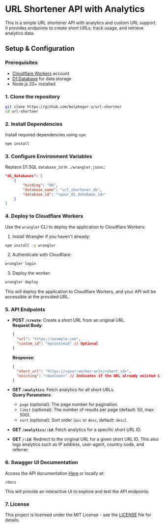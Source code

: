 # URL Shortener API with Analytics

This is a simple URL shortener API with analytics and custom URL support. It provides endpoints to create short URLs, track usage, and retrieve analytics data.

## Setup & Configuration

### Prerequisites

- [Cloudflare Workers](https://workers.cloudflare.com/) account
- [D1 Database](https://developers.cloudflare.com/d1) for data storage
- Node.js 20+ installed

### 1. Clone the repository

```bash
git clone https://github.com/belphegor-s/url-shortner
cd url-shortner
```

### 2. Install Dependencies

Install required dependencies using `npm`:

```bash
npm install
```

### 3. Configure Environment Variables

Replace D1 SQL `database_id` in `./wrangler.jsonc`:

```json
"d1_databases": [
    {
        "binding": "DB",
        "database_name": "url_shortener_db",
        "database_id": "<your_d1_database_id>"
    }
]
```

### 4. Deploy to Cloudflare Workers

Use the `wrangler` CLI to deploy the application to Cloudflare Workers:

1. Install Wrangler if you haven't already:

```bash
npm install -g wrangler
```

2. Authenticate with Cloudflare:

```bash
wrangler login
```

3. Deploy the worker:

```bash
wrangler deploy
```

This will deploy the application to Cloudflare Workers, and your API will be accessible at the provided URL.

### 5. API Endpoints

- **POST `/create`**: Create a short URL from an original URL.  
  **Request Body**:

  ```json
  {
  	"url": "https://example.com",
  	"custom_id": "mycustomid" // Optional
  }
  ```

  **Response**:

  ```json
  {
  	"short_url": "https://<your-worker-url>/<short_id>",
  	"existing": "<boolean>" // Indicates if the URL already existed in the database
  }
  ```

- **GET `/analytics`**: Fetch analytics for all short URLs.  
  **Query Parameters**:

  - `page` (optional): The page number for pagination.
  - `limit` (optional): The number of results per page (default: 50, max: 500).
  - `sort` (optional): Sort order (`asc` or `desc`, default: `desc`).

- **GET `/analytics/:id`**: Fetch analytics for a specific short URL ID.

- **GET `/:id`**: Redirect to the original URL for a given short URL ID. This also logs analytics such as IP address, user-agent, country code, and referrer.

### 6. Swagger UI Documentation

Access the API documentation [Here](https://pixly.sh/docs) or locally at:

```
/docs
```

This will provide an interactive UI to explore and test the API endpoints.

### 7. License

This project is licensed under the MIT License - see the [LICENSE](LICENSE) file for details.
